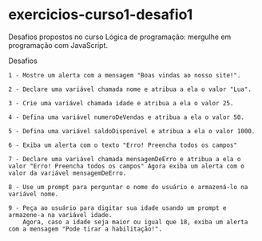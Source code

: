 # exercicios-curso1-desafio1
Desafios propostos no curso Lógica de programação: mergulhe em programação com JavaScript.

Desafios

    1 - Mostre um alerta com a mensagem "Boas vindas ao nosso site!".

    2 - Declare uma variável chamada nome e atribua a ela o valor "Lua".

    3 - Crie uma variável chamada idade e atribua a ela o valor 25.

    4 - Defina uma variável numeroDeVendas e atribua a ela o valor 50.

    5 - Defina uma variável saldoDisponivel e atribua a ela o valor 1000.

    6 - Exiba um alerta com o texto "Erro! Preencha todos os campos"

    7 - Declare uma variável chamada mensagemDeErro e atribua a ela o valor "Erro! Preencha todos os campos" Agora exiba um alerta com o valor da variável mensagemDeErro.

    8 - Use um prompt para perguntar o nome do usuário e armazená-lo na variável nome.

    9 - Peça ao usuário para digitar sua idade usando um prompt e armazene-a na variável idade.
        Agora, caso a idade seja maior ou igual que 18, exiba um alerta com a mensagem "Pode tirar a habilitação!".

